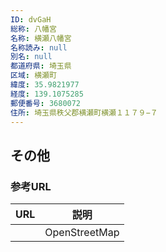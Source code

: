 ```yaml
---
ID: dvGaH
総称: 八幡宮
名称: 横瀬八幡宮
名称読み: null
別名: null
都道府県: 埼玉県
区域: 横瀬町
緯度: 35.9821977
経度: 139.1075285
郵便番号: 3680072
住所: 埼玉県秩父郡横瀬町横瀬１１７９−７
---
```


## その他

### 参考URL

| URL | 説明          |
| --- | ------------- |
|     | OpenStreetMap |
